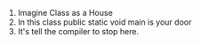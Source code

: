 1. Imagine Class as a House
2. In this class public static void main is your door
3. It's tell the compiler to stop here.
